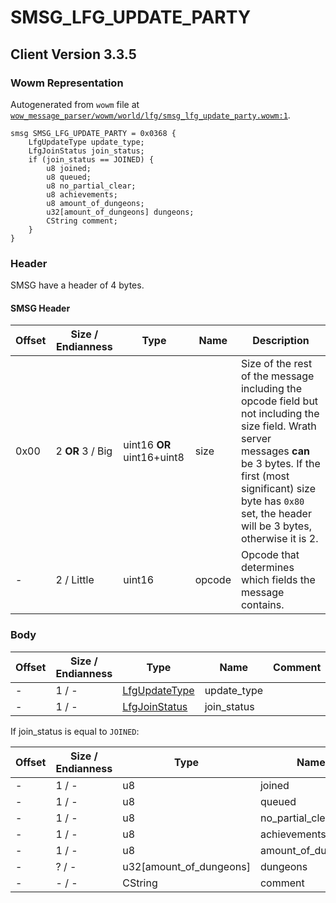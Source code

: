 # SMSG_LFG_UPDATE_PARTY

## Client Version 3.3.5

### Wowm Representation

Autogenerated from `wowm` file at [`wow_message_parser/wowm/world/lfg/smsg_lfg_update_party.wowm:1`](https://github.com/gtker/wow_messages/tree/main/wow_message_parser/wowm/world/lfg/smsg_lfg_update_party.wowm#L1).
```rust,ignore
smsg SMSG_LFG_UPDATE_PARTY = 0x0368 {
    LfgUpdateType update_type;
    LfgJoinStatus join_status;
    if (join_status == JOINED) {
        u8 joined;
        u8 queued;
        u8 no_partial_clear;
        u8 achievements;
        u8 amount_of_dungeons;
        u32[amount_of_dungeons] dungeons;
        CString comment;
    }
}
```
### Header

SMSG have a header of 4 bytes.

#### SMSG Header

| Offset | Size / Endianness | Type   | Name   | Description |
| ------ | ----------------- | ------ | ------ | ----------- |
| 0x00   | 2 **OR** 3 / Big           | uint16 **OR** uint16+uint8 | size | Size of the rest of the message including the opcode field but not including the size field. Wrath server messages **can** be 3 bytes. If the first (most significant) size byte has `0x80` set, the header will be 3 bytes, otherwise it is 2.|
| -      | 2 / Little| uint16 | opcode | Opcode that determines which fields the message contains. |

### Body

| Offset | Size / Endianness | Type | Name | Comment |
| ------ | ----------------- | ---- | ---- | ------- |
| - | 1 / - | [LfgUpdateType](lfgupdatetype.md) | update_type |  |
| - | 1 / - | [LfgJoinStatus](lfgjoinstatus.md) | join_status |  |

If join_status is equal to `JOINED`:

| Offset | Size / Endianness | Type | Name | Comment |
| ------ | ----------------- | ---- | ---- | ------- |
| - | 1 / - | u8 | joined |  |
| - | 1 / - | u8 | queued |  |
| - | 1 / - | u8 | no_partial_clear |  |
| - | 1 / - | u8 | achievements |  |
| - | 1 / - | u8 | amount_of_dungeons |  |
| - | ? / - | u32[amount_of_dungeons] | dungeons |  |
| - | - / - | CString | comment |  |

